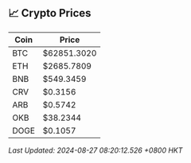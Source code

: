## 📈 Crypto Prices

| Coin | Price |
| ---- | ----- |
| BTC | $62851.3020 |
| ETH | $2685.7809 |
| BNB | $549.3459 |
| CRV | $0.3156 |
| ARB | $0.5742 |
| OKB | $38.2344 |
| DOGE | $0.1057 |

_Last Updated: 2024-08-27 08:20:12.526 +0800 HKT_